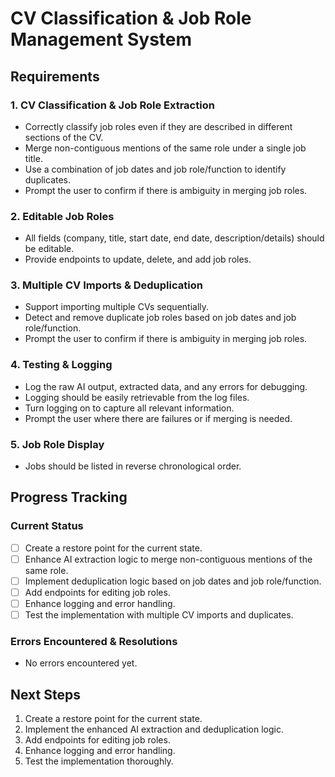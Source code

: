 # CV Classification & Job Role Management System

## Requirements

### 1. CV Classification & Job Role Extraction
- Correctly classify job roles even if they are described in different sections of the CV.
- Merge non-contiguous mentions of the same role under a single job title.
- Use a combination of job dates and job role/function to identify duplicates.
- Prompt the user to confirm if there is ambiguity in merging job roles.

### 2. Editable Job Roles
- All fields (company, title, start date, end date, description/details) should be editable.
- Provide endpoints to update, delete, and add job roles.

### 3. Multiple CV Imports & Deduplication
- Support importing multiple CVs sequentially.
- Detect and remove duplicate job roles based on job dates and job role/function.
- Prompt the user to confirm if there is ambiguity in merging job roles.

### 4. Testing & Logging
- Log the raw AI output, extracted data, and any errors for debugging.
- Logging should be easily retrievable from the log files.
- Turn logging on to capture all relevant information.
- Prompt the user where there are failures or if merging is needed.

### 5. Job Role Display
- Jobs should be listed in reverse chronological order.

## Progress Tracking

### Current Status
- [ ] Create a restore point for the current state.
- [ ] Enhance AI extraction logic to merge non-contiguous mentions of the same role.
- [ ] Implement deduplication logic based on job dates and job role/function.
- [ ] Add endpoints for editing job roles.
- [ ] Enhance logging and error handling.
- [ ] Test the implementation with multiple CV imports and duplicates.

### Errors Encountered & Resolutions
- No errors encountered yet.

## Next Steps
1. Create a restore point for the current state.
2. Implement the enhanced AI extraction and deduplication logic.
3. Add endpoints for editing job roles.
4. Enhance logging and error handling.
5. Test the implementation thoroughly. 